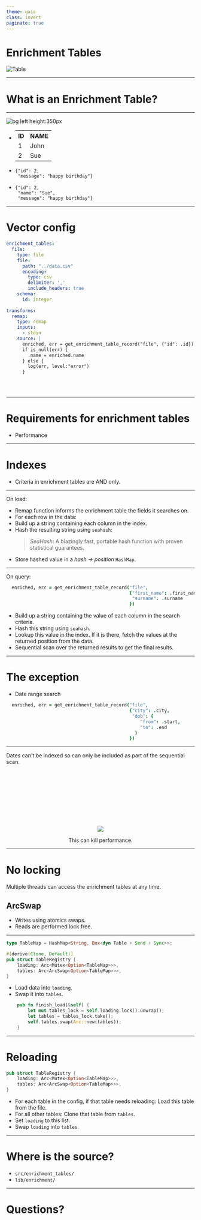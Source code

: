 ```yaml
---
theme: gaia
class: invert
paginate: true
---
```


<!--
theme: gaia
_class: lead invert
-->

# Enrichment Tables


![Table](./table.webp)

-----


# What is an Enrichment Table?

----

![bg left height:350px](./zork.drawio.png)

* <table>
    <tr><th>ID</th><th>NAME</th></tr>
    <tr><td>1</td><td>John</td></tr>
    <tr><td>2</td><td>Sue </td></tr>
  </table>
* ```
  {"id": 2, 
   "message": "happy birthday"}
  ```
* ```
  {"id": 2, 
   "name": "Sue", 
   "message": "happy birthday"}
  ```

----

# Vector config

```yaml
enrichment_tables:
  file:
    type: file
    file:
      path: "../data.csv"
      encoding:
        type: csv
        delimiter: ','
        include_headers: true
    schema:
      id: integer
      
transforms:
  remap:
    type: remap
    inputs: 
      - stdin
    source: |
      enriched, err = get_enrichment_table_record("file", {"id": .id})
      if is_null(err) {
        .name = enriched.name
      } else {
        log(err, level:"error")
      }
      
      
      
````

---


# Requirements for enrichment tables

* Performance

---

# Indexes

- Criteria in enrichment tables are AND only.

--- 

On load:

* Remap function informs the enrichment table the fields it searches on.
* For each row in the data:
* Build up a string containing each column in the index.
* Hash the resulting string using `seahash`:
  > *SeaHash*: A blazingly fast, portable hash function with proven statistical guarantees.
* Store hashed value in a *hash -> position* `HashMap`.

--- 

On query:

```coffee
  enriched, err = get_enrichment_table_record("file", 
                                              {"first_name": .first_name,
                                               "surname": .surname
                                              })
```

* Build up a string containing the value of each column in the search criteria.
* Hash this string using `seahash`.
* Lookup this value in the index. If it is there, fetch the values at the 
  returned position from the data.
* Sequential scan over the returned results to get the final results.

---

# The exception

- Date range search

```coffee
  enriched, err = get_enrichment_table_record("file", 
                                              {"city": .city,
                                               "dob": {
                                                  "from": .start,
                                                  "to": .end
                                                }
                                              })
```

---

Dates can't be indexed so can only be included as part of the sequential scan.


<div style="text-align: center;"> 
<img src='./danger.jpg' style="margin-top: 148px;" />

This can kill performance.
</div>

---

# No locking

Multiple threads can access the enrichment tables at any time.

## ArcSwap

* Writes using atomics swaps. 
* Reads are performed lock free.

--- 

```rust
type TableMap = HashMap<String, Box<dyn Table + Send + Sync>>;

#[derive(Clone, Default)]
pub struct TableRegistry {
    loading: Arc<Mutex<Option<TableMap>>>,
    tables: Arc<ArcSwap<Option<TableMap>>>,
}
```


- Load data into `loading`.
- Swap it into `tables`.

```rust
    pub fn finish_load(&self) {
        let mut tables_lock = self.loading.lock().unwrap();
        let tables = tables_lock.take();
        self.tables.swap(Arc::new(tables));
    }
```

---

# Reloading

```rust
pub struct TableRegistry {
    loading: Arc<Mutex<Option<TableMap>>>,
    tables: Arc<ArcSwap<Option<TableMap>>>,
}
```

* For each table in the config, if that table needs reloading:
  Load this table from the file.
* For all other tables:
  Clone that table from `tables`.
* Set `loading` to this list.
* Swap `loading` into `tables`.

---

# Where is the source?

- `src/enrichment_tables/`
- `lib/enrichment/`

---

# Questions?
